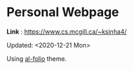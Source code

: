 # Personal Webpage

**Link** : https://www.cs.mcgill.ca/~ksinha4/ 

Updated: <2020-12-21 Mon> 

Using [al-folio](https://github.com/alshedivat/al-folio) theme.

